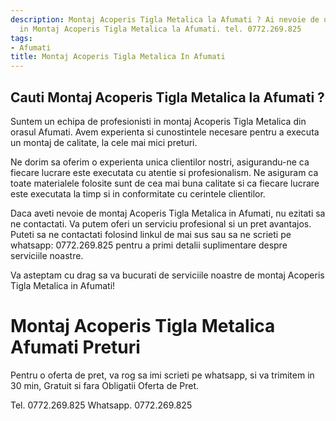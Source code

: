 ```yaml
---
description: Montaj Acoperis Tigla Metalica la Afumati ? Ai nevoie de un profesionist
  in Montaj Acoperis Tigla Metalica la Afumati. tel. 0772.269.825
tags:
- Afumati
title: Montaj Acoperis Tigla Metalica In Afumati
---
```



## Cauti Montaj Acoperis Tigla Metalica la Afumati ?

Suntem un echipa de profesionisti in montaj Acoperis Tigla Metalica din orasul Afumati. Avem experienta si cunostintele necesare pentru a executa un montaj de calitate, la cele mai mici preturi. 

Ne dorim sa oferim o experienta unica clientilor nostri, asigurandu-ne ca fiecare lucrare este executata cu atentie si profesionalism. Ne asiguram ca toate materialele folosite sunt de cea mai buna calitate si ca fiecare lucrare este executata la timp si in conformitate cu cerintele clientilor.

Daca aveti nevoie de montaj Acoperis Tigla Metalica in Afumati, nu ezitati sa ne contactati. Va putem oferi un serviciu profesional si un pret avantajos. Puteti sa ne contactati folosind linkul de mai sus sau sa ne scrieti pe whatsapp: 0772.269.825 pentru a primi detalii suplimentare despre serviciile noastre.

Va asteptam cu drag sa va bucurati de serviciile noastre de montaj Acoperis Tigla Metalica in Afumati!

# Montaj Acoperis Tigla Metalica Afumati Preturi
Pentru o oferta de pret, va rog sa imi scrieti pe whatsapp, si va trimitem in 30 min, Gratuit si fara Obligatii Oferta de Pret.

Tel. 0772.269.825
Whatsapp. 0772.269.825